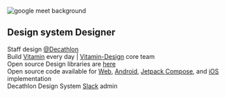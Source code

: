 ![google meet background](https://user-images.githubusercontent.com/50582328/177308320-8c823993-3018-402d-aba5-7d285b7ab06e.png)


**Design system Designer**<br>
--
Staff design <a href="https://github.com/Decathlon">@Decathlon</a><br>
Build <a href="https://www.decathlon.design/726f8c765/p/71b8e3-decathlon-design-system">Vitamin</a> every day | <a href="https://github.com/Decathlon/vitamin-design">Vitamin-Design</a> core team <br>
Open source Design libraries are <a href="https://www.figma.com/@decathlon">here</a><br>
Open source code available for <a href="https://github.com/Decathlon/vitamin-web">Web</a>, <a href="https://github.com/Decathlon/vitamin-android">Android</a>, <a href="https://github.com/Decathlon/vitamin-compose">Jetpack Compose</a>, and <a href="https://github.com/Decathlon/vitamin-ios">iOS</a> implementation<br>
Decathlon Design System <a href="https://join.slack.com/t/decathlon-design/shared_invite/zt-ou0n9qas-n_oamDSVUIqvLqNO1LETJg">Slack</a> admin 

<!---
N0t-Simon/N0t-Simon is a ✨ special ✨ repository because its `README.md` (this file) appears on your GitHub profile.
You can click the Preview link to take a look at your changes.
--->
